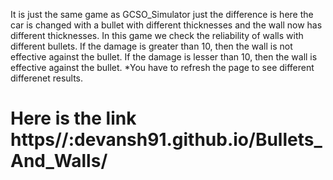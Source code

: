 It is just the same game as GCSO_Simulator just the difference is here the car is changed with a bullet with different thicknesses and the wall now has different thicknesses. In this game we check the reliability of walls with different bullets. If the damage is greater than 10, then the wall is not effective against the bullet. If the damage is lesser than 10, then the wall is effective against the bullet. *You have to refresh the page to see different differenet results.

# Here is the link https//:devansh91.github.io/Bullets_And_Walls/
